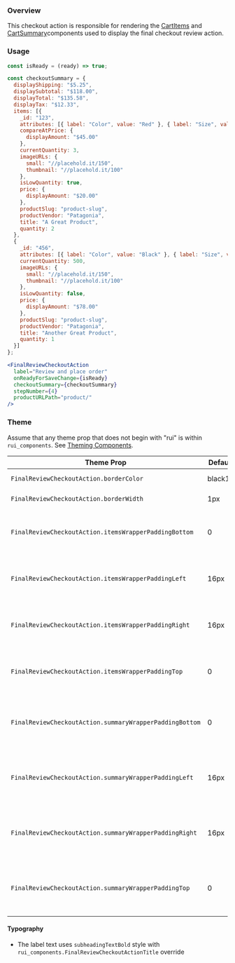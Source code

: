 ### Overview
This checkout action is responsible for rendering the [CartItems](/#!/CartItems) and [CartSummary](/#!/CartSummary)components used to display the final checkout review action.

### Usage

```jsx
const isReady = (ready) => true;

const checkoutSummary = {
  displayShipping: "$5.25",
  displaySubtotal: "$118.00",
  displayTotal: "$135.58",
  displayTax: "$12.33",
  items: [{
    _id: "123",
    attributes: [{ label: "Color", value: "Red" }, { label: "Size", value: "Medium" }],
    compareAtPrice: {
      displayAmount: "$45.00"
    },
    currentQuantity: 3,
    imageURLs: {
      small: "//placehold.it/150",
      thumbnail: "//placehold.it/100"
    },
    isLowQuantity: true,
    price: {
      displayAmount: "$20.00"
    },
    productSlug: "product-slug",
    productVendor: "Patagonia",
    title: "A Great Product",
    quantity: 2
  },
  {
    _id: "456",
    attributes: [{ label: "Color", value: "Black" }, { label: "Size", value: "10" }],
    currentQuantity: 500,
    imageURLs: {
      small: "//placehold.it/150",
      thumbnail: "//placehold.it/100"
    },
    isLowQuantity: false,
    price: {
      displayAmount: "$78.00"
    },
    productSlug: "product-slug",
    productVendor: "Patagonia",
    title: "Another Great Product",
    quantity: 1
  }]
};

<FinalReviewCheckoutAction
  label="Review and place order"
  onReadyForSaveChange={isReady}
  checkoutSummary={checkoutSummary}
  stepNumber={4}
  productURLPath="product/"
/>

```

### Theme

Assume that any theme prop that does not begin with "rui" is within `rui_components`. See [Theming Components](./#!/Theming%20Components).

| Theme Prop                                              | Default | Description                                  |
| ------------------------------------------------------- | ------- | -------------------------------------------- |
| `FinalReviewCheckoutAction.borderColor`                 | black10 | Color of all borders                         |
| `FinalReviewCheckoutAction.borderWidth`                 | 1px     | Width of all borders                         |
| `FinalReviewCheckoutAction.itemsWrapperPaddingBottom`   | 0       | Bottom padding of the items review wrapper   |
| `FinalReviewCheckoutAction.itemsWrapperPaddingLeft`     | 16px    | Left padding of the items review wrapper     |
| `FinalReviewCheckoutAction.itemsWrapperPaddingRight`    | 16px    | Right padding of the items review wrapper    |
| `FinalReviewCheckoutAction.itemsWrapperPaddingTop`      | 0       | Top padding of the items review wrapper      |
| `FinalReviewCheckoutAction.summaryWrapperPaddingBottom` | 0       | Bottom padding of the summary review wrapper |
| `FinalReviewCheckoutAction.summaryWrapperPaddingLeft`   | 16px    | Left padding of the summary review wrapper   |
| `FinalReviewCheckoutAction.summaryWrapperPaddingRight`  | 16px    | Right padding of the summary review wrapper  |
| `FinalReviewCheckoutAction.summaryWrapperPaddingTop`    | 0       | Top padding of the summary review wrapper    |

#### Typography

- The label text uses `subheadingTextBold` style with `rui_components.FinalReviewCheckoutActionTitle` override
